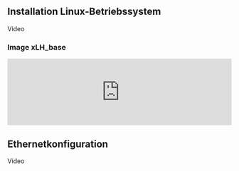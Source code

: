 ## Installation Linux-Betriebssystem

Video

### Image xLH_base

<iframe src="https://drive.google.com/embeddedfolderview?id=1GnFU8UpQGy7LLwhuvXTemzNMBkl0bkNN#list" style="width:100%; height:150px; border:0;"></iframe>

## Ethernetkonfiguration

Video


